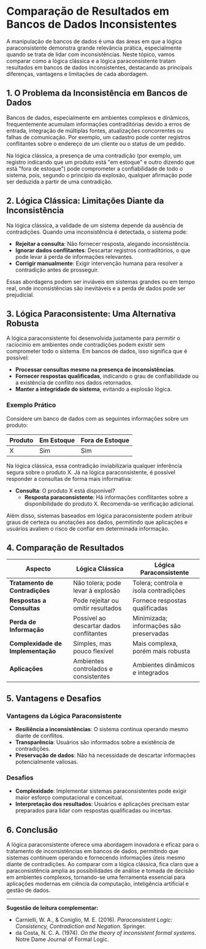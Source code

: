 
# Comparação de Resultados em Bancos de Dados Inconsistentes

A manipulação de bancos de dados é uma das áreas em que a lógica paraconsistente demonstra grande relevância prática, especialmente quando se trata de lidar com inconsistências. Neste tópico, vamos comparar como a lógica clássica e a lógica paraconsistente tratam resultados em bancos de dados inconsistentes, destacando as principais diferenças, vantagens e limitações de cada abordagem.

## 1. O Problema da Inconsistência em Bancos de Dados

Bancos de dados, especialmente em ambientes complexos e dinâmicos, frequentemente acumulam informações contraditórias devido a erros de entrada, integração de múltiplas fontes, atualizações concorrentes ou falhas de comunicação. Por exemplo, um cadastro pode conter registros conflitantes sobre o endereço de um cliente ou o status de um pedido.

Na lógica clássica, a presença de uma contradição (por exemplo, um registro indicando que um produto está "em estoque" e outro dizendo que está "fora de estoque") pode comprometer a confiabilidade de todo o sistema, pois, segundo o princípio da explosão, qualquer afirmação pode ser deduzida a partir de uma contradição.

## 2. Lógica Clássica: Limitações Diante da Inconsistência

Na lógica clássica, a validade de um sistema depende da ausência de contradições. Quando uma inconsistência é detectada, o sistema pode:

- **Rejeitar a consulta**: Não fornecer resposta, alegando inconsistência.
- **Ignorar dados conflitantes**: Descartar registros contraditórios, o que pode levar à perda de informações relevantes.
- **Corrigir manualmente**: Exigir intervenção humana para resolver a contradição antes de prosseguir.

Essas abordagens podem ser inviáveis em sistemas grandes ou em tempo real, onde inconsistências são inevitáveis e a perda de dados pode ser prejudicial.

## 3. Lógica Paraconsistente: Uma Alternativa Robusta

A lógica paraconsistente foi desenvolvida justamente para permitir o raciocínio em ambientes onde contradições podem existir sem comprometer todo o sistema. Em bancos de dados, isso significa que é possível:

- **Processar consultas mesmo na presença de inconsistências**.
- **Fornecer respostas qualificadas**, indicando o grau de confiabilidade ou a existência de conflito nos dados retornados.
- **Manter a integridade do sistema**, evitando a explosão lógica.

### Exemplo Prático

Considere um banco de dados com as seguintes informações sobre um produto:

| Produto | Em Estoque | Fora de Estoque |
|---------|------------|----------------|
| X       | Sim        | Sim            |

Na lógica clássica, essa contradição inviabilizaria qualquer inferência segura sobre o produto X. Já na lógica paraconsistente, é possível responder a consultas de forma mais informativa:

- **Consulta**: O produto X está disponível?
  - **Resposta paraconsistente**: Há informações conflitantes sobre a disponibilidade do produto X. Recomenda-se verificação adicional.

Além disso, sistemas baseados em lógica paraconsistente podem atribuir graus de certeza ou anotações aos dados, permitindo que aplicações e usuários avaliem o risco de confiar em determinada informação.

## 4. Comparação de Resultados

| Aspecto                        | Lógica Clássica                        | Lógica Paraconsistente                |
|--------------------------------|----------------------------------------|---------------------------------------|
| **Tratamento de Contradições** | Não tolera; pode levar à explosão      | Tolera; controla e isola contradições |
| **Respostas a Consultas**      | Pode rejeitar ou omitir resultados     | Fornece respostas qualificadas        |
| **Perda de Informação**        | Possível ao descartar dados conflitantes| Minimizada; informações são preservadas|
| **Complexidade de Implementação** | Simples, mas pouco flexível           | Mais complexa, porém mais robusta     |
| **Aplicações**                 | Ambientes controlados e consistentes   | Ambientes dinâmicos e integrados      |

## 5. Vantagens e Desafios

### Vantagens da Lógica Paraconsistente

- **Resiliência a inconsistências**: O sistema continua operando mesmo diante de conflitos.
- **Transparência**: Usuários são informados sobre a existência de contradições.
- **Preservação de dados**: Não há necessidade de descartar informações potencialmente valiosas.

### Desafios

- **Complexidade**: Implementar sistemas paraconsistentes pode exigir maior esforço computacional e conceitual.
- **Interpretação dos resultados**: Usuários e aplicações precisam estar preparados para lidar com respostas qualificadas ou incertas.

## 6. Conclusão

A lógica paraconsistente oferece uma abordagem inovadora e eficaz para o tratamento de inconsistências em bancos de dados, permitindo que sistemas continuem operando e fornecendo informações úteis mesmo diante de contradições. Ao comparar com a lógica clássica, fica claro que a paraconsistência amplia as possibilidades de análise e tomada de decisão em ambientes complexos, tornando-se uma ferramenta essencial para aplicações modernas em ciência da computação, inteligência artificial e gestão de dados.

---

**Sugestão de leitura complementar:**  
- Carnielli, W. A., & Coniglio, M. E. (2016). *Paraconsistent Logic: Consistency, Contradiction and Negation*. Springer.
- da Costa, N. C. A. (1974). *On the theory of inconsistent formal systems*. Notre Dame Journal of Formal Logic.

```
